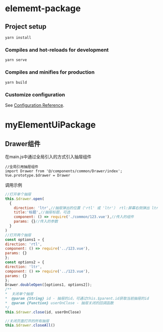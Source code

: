 # elememt-package

## Project setup
```
yarn install
```

### Compiles and hot-reloads for development
```
yarn serve
```

### Compiles and minifies for production
```
yarn build
```

### Customize configuration
See [Configuration Reference](https://cli.vuejs.org/config/).
# myElementUiPackage

## Drawer组件

在main.js中通过全局引入的方式引入抽屉组件

```vue
//全局引用抽屉组件
import Drawer from '@/components/common/Drawer/index';
Vue.prototype.$drawer = Drawer
```

调用示例

```js
//打开单个抽屉
this.$drawer.open(
  {
    direction: 'ltr',//抽屉弹出的位置（'rtl' 或 'ltr'） rtl:屏幕右侧弹出 ltr：屏幕左侧弹出 默认为rtl
    title:'标题',//抽屉标题，可选
    component: () => require('./common/123.vue'),//传入的组件
    params: {}//传入的参数
  }
)
//打开两个抽屉
const options1 = {
direction: 'rtl',
component: () => require('../123.vue'),
params: {}
};
const options2 = {
direction: 'ltr',
component: () => require('../123.vue'),
params: {}
};
Drawer.doubleOpen([options1, options2]);
/**
*  关闭单个抽屉
*  @param {String} id - 抽屉的id，可通过this.$parent.id获取当前抽屉的id
*  @param {Function} userOnClose - 抽屉关闭的回调函数
*/
this.$drawer.close(id, userOnClose)

//关闭页面打开的所有抽屉
this.$drawer.closeAll()
```

